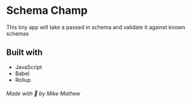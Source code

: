 # Schema Champ

This tiny app will take a passed in schema and validate it against known schemas

## Built with

- JavaScript
- Babel
- Rollup

###### Made with 🚀 by Mike Mathew